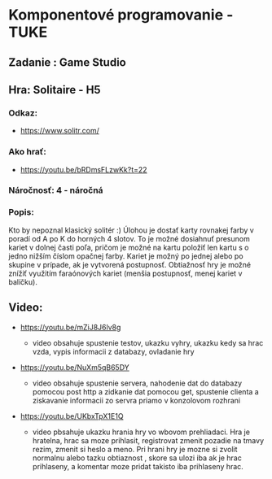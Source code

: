 # Komponentové programovanie - TUKE

## Zadanie : Game Studio
## Hra: Solitaire - H5

### Odkaz: 	
- https://www.solitr.com/

### Ako hrať: 	
- https://youtu.be/bRDmsFLzwKk?t=22

### Náročnosť: 4 - náročná

### Popis: 		
Kto by nepoznal klasický solitér :) Úlohou je dostať karty rovnakej farby v poradí od A po K do horných 
4 slotov. To je možné dosiahnuť presunom kariet v dolnej časti poľa, pričom je možné na kartu položiť 
len kartu s o jedno nižším číslom opačnej farby. Kariet je možný po jednej alebo po skupine v prípade,
ak je vytvorená postupnosť. Obtiažnosť hry je možné znížiť využitím faraónových kariet (menšia postupnosť, 
menej kariet v balíčku).

## Video:
- https://youtu.be/mZiJ8J6lv8g

    - video obsahuje spustenie testov, ukazku vyhry, ukazku kedy sa hrac vzda, vypis informacii z databazy,
ovladanie hry
- https://youtu.be/NuXm5qB65DY
    - video obsahuje spustenie servera, nahodenie dat do databazy pomocou post http a zidkanie dat pomocou get,
    spustenie clienta a ziskavanie informacii zo servra priamo v konzolovom rozhrani
- https://youtu.be/UKbxTpX1E1Q
    - video pbsahuje ukazku hrania hry vo wbovom prehliadaci. Hra je hratelna, hrac sa moze prihlasit, registrovat
  zmenit pozadie na tmavy rezim, zmenit si heslo a meno. Pri hrani hry je mozne si zvolit normalnu alebo tazku obtiaznost
      , skore sa ulozi iba ak je hrac prihlaseny, a komentar moze pridat takisto iba prihlaseny hrac.